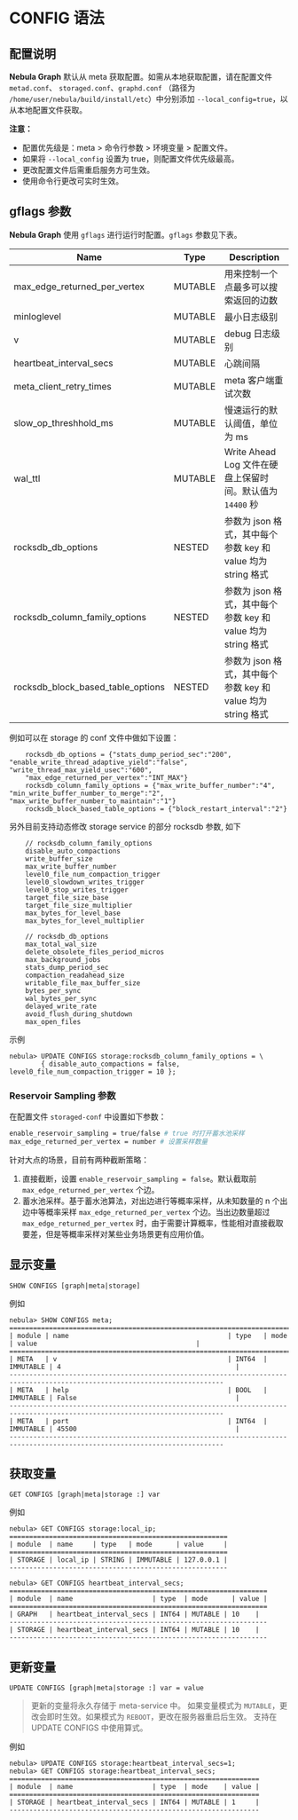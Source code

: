 # CONFIG 语法

## 配置说明

**Nebula Graph** 默认从 meta 获取配置。如需从本地获取配置，请在配置文件 `metad.conf`、 `storaged.conf`、`graphd.conf` （路径为 `/home/user/nebula/build/install/etc`）中分别添加 `--local_config=true`，以从本地配置文件获取。

**注意：**

- 配置优先级是：meta > 命令行参数 > 环境变量 > 配置文件。
- 如果将 `--local_config` 设置为 true，则配置文件优先级最高。
- 更改配置文件后需重启服务方可生效。
- 使用命令行更改可实时生效。

## gflags 参数

**Nebula Graph** 使用 `gflags` 进行运行时配置。`gflags` 参数见下表。

Name                              | Type    | Description
--------------------------------- | ------- | -----------
max_edge_returned_per_vertex      | MUTABLE | 用来控制一个点最多可以搜索返回的边数
minloglevel                       | MUTABLE | 最小日志级别
v                                 | MUTABLE | debug 日志级别
heartbeat_interval_secs           | MUTABLE | 心跳间隔
meta_client_retry_times           | MUTABLE | meta 客户端重试次数
slow_op_threshhold_ms             | MUTABLE | 慢速运行的默认阈值，单位为 ms
wal_ttl                           | MUTABLE | Write Ahead Log 文件在硬盘上保留时间。默认值为 `14400` 秒
rocksdb_db_options                | NESTED  | 参数为 json 格式，其中每个参数 key 和 value 均为 string 格式
rocksdb_column_family_options     | NESTED  | 参数为 json 格式，其中每个参数 key 和 value 均为 string 格式
rocksdb_block_based_table_options | NESTED  | 参数为 json 格式，其中每个参数 key 和 value 均为 string 格式

例如可以在 storage 的 conf 文件中做如下设置：

```text
    rocksdb_db_options = {"stats_dump_period_sec":"200", "enable_write_thread_adaptive_yield":"false", "write_thread_max_yield_usec":"600",
    "max_edge_returned_per_vertex":"INT_MAX"}
    rocksdb_column_family_options = {"max_write_buffer_number":"4", "min_write_buffer_number_to_merge":"2", "max_write_buffer_number_to_maintain":"1"}
    rocksdb_block_based_table_options = {"block_restart_interval":"2"}
```

另外目前支持动态修改 storage service 的部分 rocksdb 参数, 如下

```text
    // rocksdb_column_family_options
    disable_auto_compactions
    write_buffer_size
    max_write_buffer_number
    level0_file_num_compaction_trigger
    level0_slowdown_writes_trigger
    level0_stop_writes_trigger
    target_file_size_base
    target_file_size_multiplier
    max_bytes_for_level_base
    max_bytes_for_level_multiplier

    // rocksdb_db_options
    max_total_wal_size
    delete_obsolete_files_period_micros
    max_background_jobs
    stats_dump_period_sec
    compaction_readahead_size
    writable_file_max_buffer_size
    bytes_per_sync
    wal_bytes_per_sync
    delayed_write_rate
    avoid_flush_during_shutdown
    max_open_files
```

示例

```ngql
nebula> UPDATE CONFIGS storage:rocksdb_column_family_options = \
        { disable_auto_compactions = false, level0_file_num_compaction_trigger = 10 };
```

### Reservoir Sampling 参数

在配置文件 `storaged-conf` 中设置如下参数：

```bash
enable_reservoir_sampling = true/false # true 时打开蓄水池采样
max_edge_returned_per_vertex = number # 设置采样数量
```

针对大点的场景，目前有两种截断策略：

1. 直接截断，设置 `enable_reservoir_sampling = false`。默认截取前 `max_edge_returned_per_vertex` 个边。
2. 蓄水池采样。基于蓄水池算法，对出边进行等概率采样，从未知数量的 n 个出边中等概率采样 `max_edge_returned_per_vertex` 个边。当出边数量超过 `max_edge_returned_per_vertex` 时，由于需要计算概率，性能相对直接截取要差，但是等概率采样对某些业务场景更有应用价值。

## 显示变量

```ngql
SHOW CONFIGS [graph|meta|storage]
```

例如

```ngql
nebula> SHOW CONFIGS meta;
============================================================================================================================
| module | name                                        | type   | mode      | value                                        |
============================================================================================================================
| META   | v                                           | INT64  | IMMUTABLE | 4                                            |
----------------------------------------------------------------------------------------------------------------------------
| META   | help                                        | BOOL   | IMMUTABLE | False                                        |
----------------------------------------------------------------------------------------------------------------------------
| META   | port                                        | INT64  | IMMUTABLE | 45500                                        |
----------------------------------------------------------------------------------------------------------------------------
```

## 获取变量

```ngql
GET CONFIGS [graph|meta|storage :] var
```

例如

```ngql
nebula> GET CONFIGS storage:local_ip;
=======================================================
| module  | name     | type   | mode      | value     |
=======================================================
| STORAGE | local_ip | STRING | IMMUTABLE | 127.0.0.1 |
-------------------------------------------------------
```

```ngql
nebula> GET CONFIGS heartbeat_interval_secs;
=================================================================
| module  | name                    | type  | mode      | value |
=================================================================
| GRAPH   | heartbeat_interval_secs | INT64 | MUTABLE | 10    |
-----------------------------------------------------------------
| STORAGE | heartbeat_interval_secs | INT64 | MUTABLE | 10    |
-----------------------------------------------------------------
```

## 更新变量

```ngql
UPDATE CONFIGS [graph|meta|storage :] var = value
```

> 更新的变量将永久存储于 meta-service 中。
> 如果变量模式为 `MUTABLE`，更改会即时生效。如果模式为 `REBOOT`，更改在服务器重启后生效。
> 支持在 UPDATE CONFIGS 中使用算式。

例如

```ngql
nebula> UPDATE CONFIGS storage:heartbeat_interval_secs=1;
nebula> GET CONFIGS storage:heartbeat_interval_secs;
===============================================================
| module  | name                    | type  | mode    | value |
===============================================================
| STORAGE | heartbeat_interval_secs | INT64 | MUTABLE | 1     |
---------------------------------------------------------------
```
